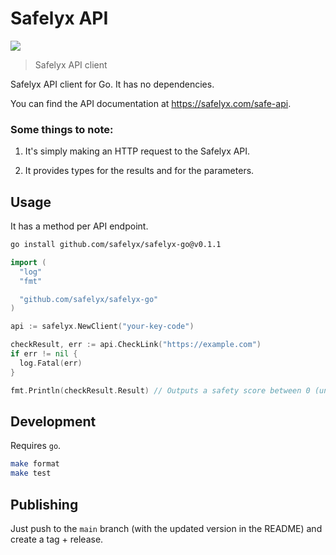 # Safelyx API

[![](https://github.com/safelyx/safelyx-go/workflows/Run%20Tests/badge.svg)](https://github.com/safelyx/safelyx-go/actions?workflow=Run+Tests)

> Safelyx API client

Safelyx API client for Go. It has no dependencies.

You can find the API documentation at https://safelyx.com/safe-api.

### Some things to note:

1. It's simply making an HTTP request to the Safelyx API.

2. It provides types for the results and for the parameters.

## Usage

It has a method per API endpoint.

```bash
go install github.com/safelyx/safelyx-go@v0.1.1
```

```go
import (
  "log"
  "fmt"

  "github.com/safelyx/safelyx-go"
)

api := safelyx.NewClient("your-key-code")

checkResult, err := api.CheckLink("https://example.com")
if err != nil {
  log.Fatal(err)
}

fmt.Println(checkResult.Result) // Outputs a safety score between 0 (unsafe) and 10 (safe). -1 if there was an error, -2 if there are no checks remaining.
```

## Development

Requires `go`.

```bash
make format
make test
```

## Publishing

Just push to the `main` branch (with the updated version in the README) and create a tag + release.
